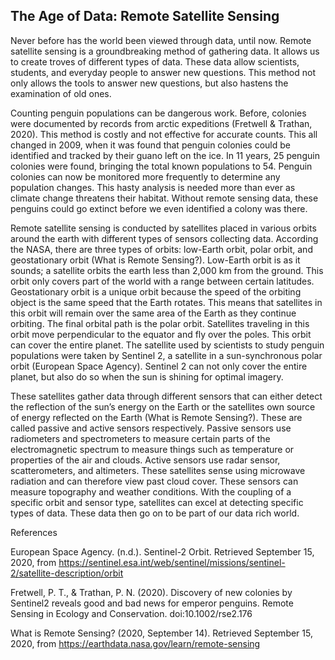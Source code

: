 ## The Age of Data: Remote Satellite Sensing

Never before has the world been viewed through data, until now. Remote satellite sensing is a groundbreaking method of gathering data. It allows us to create troves of different types of data. These data allow scientists, students, and everyday people to answer new questions. This method not only allows the tools to answer new questions, but also hastens the examination of old ones. 

Counting penguin populations can be dangerous work. Before, colonies were documented by records from arctic expeditions (Fretwell & Trathan, 2020). This method is costly and not effective for accurate counts. This all changed in 2009, when it was found that penguin colonies could be identified and tracked by their guano left on the ice. In 11 years, 25 penguin colonies were found, bringing the total known populations to 54. Penguin colonies can now be monitored more frequently to determine any population changes. This hasty analysis is needed more than ever as climate change threatens their habitat. Without remote sensing data, these penguins could go extinct before we even identified a colony was there.

Remote satellite sensing is conducted by satellites placed in various orbits around the earth with different types of sensors collecting data. According the NASA, there are three types of orbits: low-Earth orbit, polar orbit, and geostationary orbit (What is Remote Sensing?). Low-Earth orbit is as it sounds; a satellite orbits the earth less than 2,000 km from the ground. This orbit only covers part of the world with a range between certain latitudes. Geostationary orbit is a unique orbit because the speed of the orbiting object is the same speed that the Earth rotates. This means that satellites in this orbit will remain over the same area of the Earth as they continue orbiting. The final orbital path is the polar orbit. Satellites traveling in this orbit move perpendicular to the equator and fly over the poles. This orbit can cover the entire planet. The satellite used by scientists to study penguin populations were taken by Sentinel 2, a satellite in a sun-synchronous polar orbit (European Space Agency). Sentinel 2 can not only cover the entire planet, but also do so when the sun is shining for optimal imagery. 

These satellites gather data through different sensors that can either detect the reflection of the sun’s energy on the Earth or the satellites own source of energy reflected on the Earth (What is Remote Sensing?). These are called passive and active sensors respectively. Passive sensors use radiometers and spectrometers to measure certain parts of the electromagnetic spectrum to measure things such as temperature or properties of the air and clouds. Active sensors use radar sensor, scatterometers, and altimeters. These satellites sense using microwave radiation and can therefore view past cloud cover. These sensors can measure topography and weather conditions. With the coupling of a specific orbit and sensor type, satellites can excel at detecting specific types of data. These data then go on to be part of our data rich world.








References

European Space Agency. (n.d.). Sentinel-2 Orbit. Retrieved September 15, 2020, from https://sentinel.esa.int/web/sentinel/missions/sentinel-2/satellite-description/orbit

Fretwell, P. T., & Trathan, P. N. (2020). Discovery of new colonies by Sentinel2 reveals good and bad news for emperor penguins. Remote Sensing in Ecology and Conservation. doi:10.1002/rse2.176

What is Remote Sensing? (2020, September 14). Retrieved September 15, 2020, from https://earthdata.nasa.gov/learn/remote-sensing

